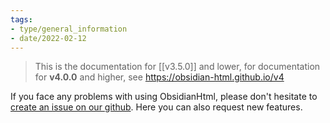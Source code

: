 ```yaml
---
tags:
- type/general_information
- date/2022-02-12
---
```

> This is the documentation for [[v3.5.0]] and lower, for documentation for **v4.0.0** and higher, see https://obsidian-html.github.io/v4

If you face any problems with using ObsidianHtml, please don't hesitate to [create an issue on our github](https://github.com/obsidian-html/obsidian-html/issues).
Here you can also request new features. 